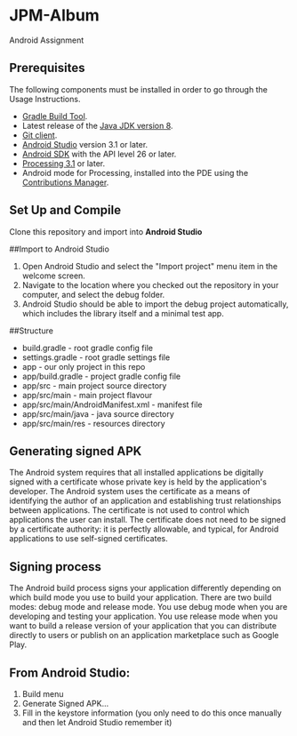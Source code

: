 # JPM-Album
Android Assignment
## Prerequisites
The following components must be installed in order to go through the Usage Instructions.

* [Gradle Build Tool](https://gradle.org/).
* Latest release of the [Java JDK version 8](https://www.oracle.com/technetwork/java/javase/downloads/jdk8-downloads-2133151.html).
* [Git client](https://git-scm.com/downloads).
* [Android Studio](https://developer.android.com/studio/) version 3.1 or later.
* [Android SDK](https://developer.android.com/studio/index.html#downloads) with the API level 26 or later.
* [Processing 3.1](http://processing.org/download/) or later.
* Android mode for Processing, installed into the PDE using the [Contributions Manager](https://android.processing.org/tutorials/getting_started/index.html).

## Set Up and Compile
 Clone this repository and import into **Android Studio**

##Import to Android Studio

1. Open Android Studio and select the "Import project" menu item in the welcome screen.
2. Navigate to the location where you checked out the repository in your computer, and select the debug folder.
3. Android Studio should be able to import the debug project automatically, which includes the library itself and a minimal test app.

##Structure

- build.gradle - root gradle config file
- settings.gradle - root gradle settings file
- app - our only project in this repo
- app/build.gradle - project gradle config file
- app/src - main project source directory
- app/src/main - main project flavour
- app/src/main/AndroidManifest.xml - manifest file
- app/src/main/java - java source directory
- app/src/main/res - resources directory

## Generating signed APK

The Android system requires that all installed applications be digitally signed with a certificate whose private key is held by the application's developer. The Android system uses the certificate as a means of identifying the author of an application and establishing trust relationships between applications. The certificate is not used to control which applications the user can install. The certificate does not need to be signed by a certificate authority: it is perfectly allowable, and typical, for Android applications to use self-signed certificates.

## Signing process
The Android build process signs your application differently depending on which build mode you use to build your application. There are two build modes: debug mode and release mode. You use debug mode when you are developing and testing your application. You use release mode when you want to build a release version of your application that you can distribute directly to users or publish on an application marketplace such as Google Play.

## From Android Studio:
1. Build menu
2. Generate Signed APK...
3. Fill in the keystore information (you only need to do this once manually and then let Android Studio remember it)
